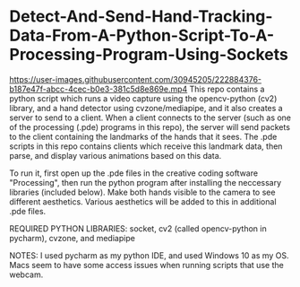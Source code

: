 # Detect-And-Send-Hand-Tracking-Data-From-A-Python-Script-To-A-Processing-Program-Using-Sockets
https://user-images.githubusercontent.com/30945205/222884376-b187e47f-abcc-4cec-b0e3-381c5d8e869e.mp4
  This repo contains a python script which runs a video capture using the opencv-python (cv2) library, and a hand detector using cvzone/mediapipe, and it also creates a server to send to a client. When a client connects to the server (such as one of the processing (.pde) programs in this repo), the server will send packets to the client containing the landmarks of the hands that it sees. The .pde scripts in this repo contains clients which receive this landmark data, then parse, and display various animations based on this data. 

  To run it, first open up the .pde files in the creative coding software "Processing", then run the python program after installing the neccessary libraries (included below). Make both hands visible to the camera to see different aesthetics. Various aesthetics will be added to this in additional .pde files. 

REQUIRED PYTHON LIBRARIES: socket, cv2 (called opencv-python in pycharm), cvzone, and mediapipe

NOTES: I used pycharm as my python IDE, and used Windows 10 as my OS. Macs seem to have some access issues when running scripts that use the webcam.



